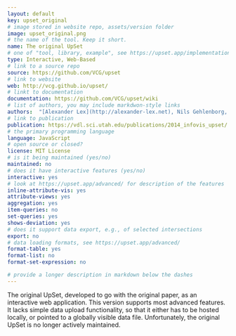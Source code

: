```yaml
---
layout: default
key: upset_original
# image stored in website repo, assets/version folder
image: upset_original.png
# the name of the tool. Keep it short. 
name: The original UpSet
# one of "tool, library, example", see https://upset.app/implementations/
type: Interactive, Web-Based
# link to a source repo
source: https://github.com/VCG/upset
# link to website
web: http://vcg.github.io/upset/
# linkt to documentation
documentation: https://github.com/VCG/upset/wiki
# list of authors, you may include markdwon-style links
authors:  "[Alexander Lex](http://alexander-lex.net), Nils Gehlenborg, Hendrik Strobelt, Romain Vuillemot, and Hanspeter Pfister"
# link to publication
publication: https://vdl.sci.utah.edu/publications/2014_infovis_upset/ 
# the primary programming language
language: JavaScript
# open source or closed?
license: MIT License
# is it being maintained (yes/no)
maintained: no
# does it have interactive features (yes/no)
interactive: yes
# look at https://upset.app/advanced/ for description of the features
inline-attribute-vis: yes
attribute-views: yes
aggregation: yes
item-queries: no
set-queries: yes
shows-deviation: yes
# does it support data export, e.g., of selected intersections
export: no
# data loading formats, see https://upset.app/advanced/
format-table: yes
format-list: no
format-set-expression: no

# provide a longer description in markdown below the dashes
---
```

The original UpSet, developed to go with the original paper, as an interactive web application. This version supports most advanced features. It lacks simple data upload functionality, so that it either has to be hosted locally, or pointed to a globally visible data file. Unfortunately, the original UpSet is no longer actively maintained.  


